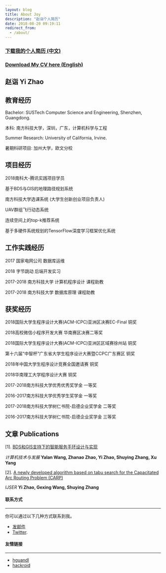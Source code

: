 ```yaml
---
layout: blog
title: About Joy
description: "赵诣个人简历"
date: 2018-08-20 09:19:11
redirect_from:
  - /about/
---
```

### [<u>下载我的个人简历 (中文)</u>](https://github.com/SustechJoy/SustechJoy.github.io/raw/master/%E8%B5%B5%E8%AF%A3%E4%B8%AD%E6%96%87%E7%AE%80%E5%8E%86.pdf)

### [Download My CV here (English)](https://github.com/SustechJoy/SustechJoy.github.io/raw/master/%E8%B5%B5%E8%AF%A3CV.pdf)

## 赵诣 Yi Zhao

## 教育经历

Bachelor: SUSTech Computer Science and Engineering, Shenzhen, Guangdong.

本科: 南方科技大学，深圳，广东，计算机科学与工程

Summer Research: University of California, Irvine.

暑期科研项目: 加州大学，欧文分校

## 项目经历

2018南科大-腾讯实践项目学员

基于BDS与GIS的地理路径规划系统

南方科技大学选课系统 (大学生创新创业项目负责人)

UAV群组飞行动态系统

连续空间上的top-k推荐系统

基于多硬件系统规划的TensorFlow深度学习框架优化系统

## 工作实践经历

2017 国家电网公司 数据库运维

2018 字节跳动 后端开发实习

2017-2018 南方科技大学 计算机程序设计 课程助教

2017-2018 南方科技大学 数据库原理 课程助教

## 获奖经历

2018国际大学生程序设计大赛(ACM-ICPC)亚洲区决赛EC-Final     铜奖

2018高校微信小程序开发大赛                                华南赛区决赛二等奖

2018国际大学生程序设计大赛(ACM-ICPC)亚洲区区域赛徐州站      铜奖

第十六届“中智杯”广东省大学生程序设计大赛暨CCPC广东赛区      铜奖

2018年中国大学生程序设计竞赛全国邀请赛                     铜奖

2018华南理工大学程序设计大赛                              铜奖

2017-2018南方科技大学优秀优秀奖学金                       一等奖                          
 
2016-2017南方科技大学优秀学生奖学金                       一等奖

2017-2018南方科技大学树仁书院-启德企业奖学金               二等奖                          
 
2016-2017南方科技大学树仁书院-启德企业奖学金               三等奖

## 文章 Publications

[1]. [BDS和GIS支持下的智能服务手环设计与实现](http://kns.cnki.net/kcms/detail/61.1450.TP.20190422.1437.002.html)

*计算机技术与发展*  **Yalan Wang, Zhanao Zhao, Yi Zhao, Shuying Zhang, Xu Yang**

[2]. [A newly developed algorithm based on tabu search for the Capacitated Arc Routing Problem (CARP)](https://www.ijser.org/onlineResearchPaperViewer.aspx?A-newly-developed-algorithm-based-on-tabu-search-for-the-Capacitated-Arc-Routing-Problem-CARP.pdf)

*IJSER*  **Yi Zhao, Gexing Wang, Shuying Zhang**


#### 联系方式

------

你可以通过以下几种方式联系到我。

- [发邮件](mailto:11612917@mail.sustech.edu.cn)
- [Twitter](https://twitter.com/YiZhao64252304).

#### 友情链接
------
- [hguandl](https://hguandl.com)
- [hackroid](https://blog.hackroid.com)

